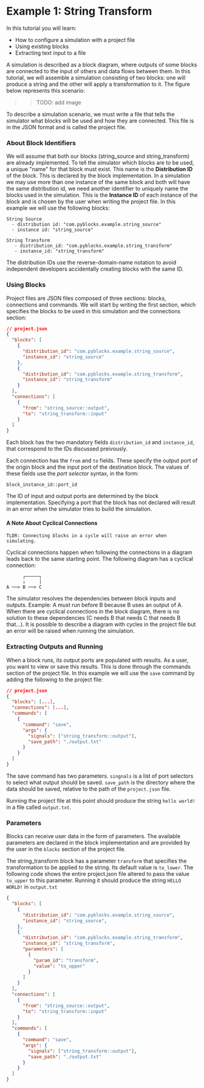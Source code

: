 # Example 1: String Transform

In this tutorial you will learn:
- How to configure a simulation with a project file
- Using existing blocks
- Extracting text input to a file

A simulation is described as a block diagram, where outputs of some blocks are connected to the input of others and 
data flows between them. In this tutorial, we will assemble a simulation consisting of two blocks: one will produce 
a string and the other will apply a transformation to it. The figure below represents this scenario:

>> TODO: add image

To describe a simulation scenario, we must write a file that tells the simulator what blocks will be used and
how they are connected. This file is in the JSON format and is called the project file.

### About Block Identifiers

We will assume that both our blocks (string_source and string_transform) are already implemented. To tell the simulator
which blocks are to be used, a unique "name" for that block must exist. This name is the **Distribution ID** of the
block. This is declared by the block implementation. In a simulation we may use more than one instance of the same 
block and both will have the same distribution id, we need another identifier to uniquely name the blocks used in the
simulation. This is the **Instance ID** of each instance of the block and is chosen by the user when writing the 
project file. In this example we will use the following blocks:

```
String Source
  - distribution id: "com.pyblocks.example.string_source"
  - instance id: "string_source"

String Transform
   - distribution_id: "com.pyblocks.example.string_transform"
   - instance_id: "string_transform"
```

The distribution IDs use the reverse-domain-name notation to avoid independent developers accidentally creating blocks
with the same ID.

### Using Blocks

Project files are JSON files composed of three sections: blocks, connections and commands. We will start by
writing the first section, which specifies the blocks to be used in this simulation and the connections section:

```JSON
// project.json
{
  "blocks": [
    {
      "distribution_id": "com.pyblocks.example.string_source",
      "instance_id": "string_source"
    },
    {
      "distribution_id": "com.pyblocks.example.string_transform",
      "instance_id": "string_transform"
    }
  ],
  "connections": [
    {
      "from": "string_source::output",
      "to": "string_transform::input"
    }
  ]
}
```

Each block has the two mandatory fields `distribution_id` and `instance_id`, that correspond to the IDs discussed preivously.

Each connection has the `from` and `to` fields. These specify the output port of the origin
block and the input port of the destination block. The values of these fields use the *port selector* syntax, in the form:

`block_instance_id::port_id`

The ID of input and output ports are determined by the block implementation. Specifying a port that the block has not 
declared will result in an error when the simulator tries to build the simulation.

#### A Note About Cyclical Connections

```
TLDR: Connecting blocks in a cycle will raise an error when simulating.
```

Cyclical connections happen when following the connections in a diagram leads back to the same starting point.
The following diagram has a cyclical connection:

```
      ┌─────┐
      ↓     |
A ──> B ──> C
```

The simulator resolves the dependencies between block inputs and outputs. Example: A must run before B because B uses 
an output of A. When there are cyclical connections in the block diagram, there is no solution to these dependencies 
(C needs B that needs C that needs B that...). It is possible to describe a diagram with cycles in the project file
but an error will be raised when running the simulation.

### Extracting Outputs and Running

When a block runs, its output ports are populated with results. As a user, you want to view or save this results.
This is done through the commands section of the project file. In this example we will use the `save` command by adding 
the following to the project file:

```JSON
// project.json
{
  "blocks": [...],
  "connections": [...],
  "commands": [
    {
      "command": "save",
      "args": {
        "signals": ["string_transform::output"],
        "save_path": "./output.txt"
      }
    }
  ]
}
```

The save command has two parameters. `singnals` is a list of port selectors to select what output should be saved. 
`save_path` is the directory where the data should be saved, relative to the path of the `project.json` file.

Running the project file at this point should produce the string `hello world!` in a file called `output.txt`.

### Parameters

Blocks can receive user data in the form of parameters. The available parameters are declared in the block
implementation and are provided by the user in the `blocks` section of the project file.

The string_transform block has a parameter `transform` that specifies the transformation to be applied to the
string. Its default value is `to_lower`. The following code shows the entire project.json file altered to pass
the value `to_upper` to this parameter. Running it should produce the string `HELLO WORLD!` in `output.txt`

```JSON
{
  "blocks": [
    {
      "distribution_id": "com.pyblocks.example.string_source",
      "instance_id": "string_source",
    },
    {
      "distribution_id": "com.pyblocks.example.string_transform",
      "instance_id": "string_transform",
      "parameters": [
        {
          "param_id": "transform",
          "value": "to_upper"
        }
      ]
    }
  ],
  "connections": [
    {
      "from": "string_source::output",
      "to": "string_transform::input"
    }
  ],
  "commands": [
    {
      "command": "save",
      "args": {
        "signals": ["string_transform::output"],
        "save_path": "./output.txt"
      }
    }
  ]
}
```
